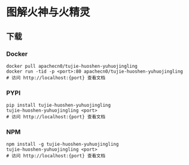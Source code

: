 # 图解火神与火精灵

## 下载

### Docker

```
docker pull apachecn0/tujie-huoshen-yuhuojingling
docker run -tid -p <port>:80 apachecn0/tujie-huoshen-yuhuojingling
# 访问 http://localhost:{port} 查看文档
```

### PYPI

```
pip install tujie-huoshen-yuhuojingling
tujie-huoshen-yuhuojingling <port>
# 访问 http://localhost:{port} 查看文档
```

### NPM

```
npm install -g tujie-huoshen-yuhuojingling
tujie-huoshen-yuhuojingling <port>
# 访问 http://localhost:{port} 查看文档
```
